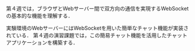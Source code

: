 第４週では，ブラウザとWebサーバー間で双方向の通信を実現するWebSocketの基本的な機能を理解する．

実験環境のWebサーバーにはWebSocketを用いた簡単なチャット機能が実装されている．
第４週の演習課題では，この簡易チャット機能を活用したチャットアプリケーションを構築する．